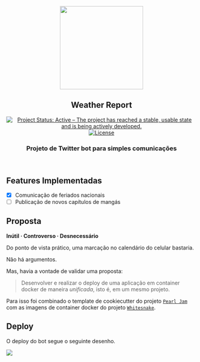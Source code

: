 <p align="center"><img src="https://thumbs.gfycat.com/CreepyDistantDaddylonglegs-size_restricted.gif" align="center" height=220/>
</p>

<h2 align="center">Weather Report</h2>

<p align="center">
<a href="http://www.repostatus.org/#active"><img alt="Project Status: Active – The project has reached a stable, usable state and is being actively developed." src="https://www.repostatus.org/badges/latest/active.svg"></a>
<a href="https://www.gnu.org/licenses/gpl-3.0"><img alt="License" src="https://img.shields.io/badge/License-GPLv3-blue.svg"></a>

<br>

<h3 align="center">Projeto de Twitter bot para simples comunicações</h3>

<br>

## Features Implementadas

- [x] Comunicação de feriados nacionais 
- [ ] Publicação de novos capítulos de mangás

## Proposta

**Inútil · Controverso · Desnecessário**

Do ponto de vista prático, uma marcação no calendário do celular bastaria.

Não há argumentos.

Mas, havia a vontade de validar uma proposta:

> Desenvolver e realizar o deploy de uma aplicação em container docker de maneira *unificada*, isto é, em um mesmo projeto.

Para isso foi combinado o template de cookiecutter do projeto [`Pearl Jam`](https://github.com/adelmofilho/Pearl-Jam) com as imagens de container docker do projeto [`Whitesnake`](https://github.com/adelmofilho/Whitesnake).

## Deploy

O deploy do bot segue o seguinte desenho.

![](https://i.imgur.com/4YxjhFg.png)




